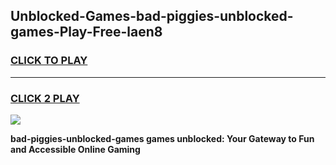 
## Unblocked-Games-bad-piggies-unblocked-games-Play-Free-laen8
<h3>
<a href="https://premium76.site?title=bad-piggies-unblocked-games&ref=19M">CLICK TO PLAY</a></h3>
<hr>

<h3>
<a href="https://premium76.site?title=bad-piggies-unblocked-games&ref=19M">CLICK 2 PLAY</a>
  
</h3>

<a href="https://premium76.site?title=bad-piggies-unblocked-games&ref=19M"><img src="https://clearcache.store/games.png"></a>


**bad-piggies-unblocked-games games unblocked: Your Gateway to Fun and Accessible Online Gaming**
